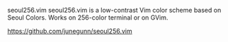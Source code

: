 seoul256.vim
seoul256.vim is a low-contrast Vim color scheme based on Seoul Colors. Works on 256-color terminal or on GVim.

https://github.com/junegunn/seoul256.vim
